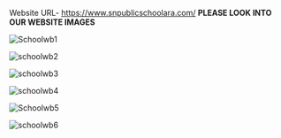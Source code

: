 Website URL- https://www.snpublicschoolara.com/
**PLEASE LOOK INTO OUR WEBSITE IMAGES**

![Schoolwb1](https://github.com/ThisIsRameshMishra/School_Website/assets/40620498/6794eb91-5884-483d-b6e7-4bf125b5c23b)

![schoolwb2](https://github.com/ThisIsRameshMishra/School_Website/assets/40620498/b958c0cd-d297-4d6c-880b-892551e104bf)

![schoolwb3](https://github.com/ThisIsRameshMishra/School_Website/assets/40620498/ccaa9095-b426-41e9-86fc-aab236b76b19)

![schoolwb4](https://github.com/ThisIsRameshMishra/School_Website/assets/40620498/16e8b7ad-0b31-4bc2-9471-04e75e3ccdaf)

![Schoolwb5](https://github.com/ThisIsRameshMishra/School_Website/assets/40620498/9d7ca428-8f0b-451c-bdbf-3d847b93055d)

![schoolwb6](https://github.com/ThisIsRameshMishra/School_Website/assets/40620498/aadf2cbf-bb67-4941-ad5b-4cc7e4f523f3)
